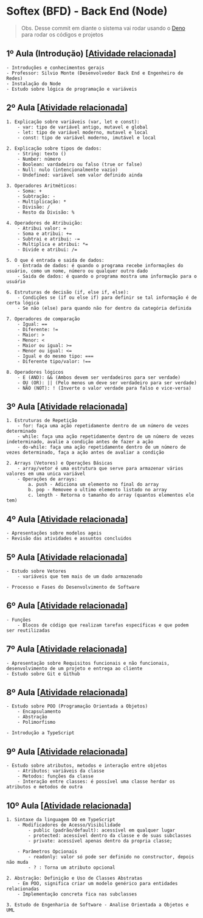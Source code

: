 # Softex (BFD) - Back End (Node)

> Obs. Desse commit em diante o sistema vai rodar usando o [Deno](https://deno.com/) para rodar os códigos e projetos

## 1º Aula (Introdução) [[Atividade relacionada](./atividades-presencial/modulo-1/aula_1.js)]

    - Introduções e conhecimentos gerais
    - Professor: Silvio Monte (Desenvolvedor Back End e Engenheiro de Redes)
    - Instalação do Node
    - Estudo sobre lógica de programação e variáveis

## 2º Aula [[Atividade relacionada](./atividades-presencial/modulo-1/aula_2.js)]

    1. Explicação sobre variáveis (var, let e const):
        - var: tipo de variável antigo, mutavel e global
        - let: tipo de variável moderno, mutavel e local
        - const: tipo de variável moderno, imutável e local

    2. Explicação sobre tipos de dados:
        - String: texto ()
        - Number: número
        - Boolean: vardadeiro ou falso (true or false)
        - Null: nulo (intencionalmente vazio)
        - Undefined: variável sem valor definido ainda

    3. Operadores Aritméticos:
        - Soma: +
        - Subtração: -
        - Multiplicação: *
        - Divisão: /
        - Resto da Divisão: %
    
    4. Operadores de Atribuição:
        - Atribui valor: =
        - Soma e atribui: +=
        - Subtrai e atribui: -=
        - Multiplica e atribui: *=
        - Divide e atribui: /=

    5. O que é entrada e saida de dados:
        - Entrada de dados: é quando o programa recebe informações do usuário, como um nome, número ou qualquer outro dado
        - Saida de dados: é quando o programa mostra uma informação para o usuáŕio

    6. Estruturas de decisão (if, else if, else):
        - Condições se (if ou else if) para definir se tal informação é de certa lógica
        - Se não (else) para quando não for dentro da categória definida

    7. Operadores de comparação
        - Igual: ==
        - Diferente: !=
        - Maior: >
        - Menor: <
        - Maior ou igual: >=
        - Menor ou igual: <=
        - Igual e do mesmo tipo: ===
        - Diferente tipo/valor: !==
    
    8. Operadores lógicos
        - E (AND): && (Ambos devem ser verdadeiros para ser verdade)
        - OU (OR): || (Pelo menos um deve ser verdadeiro para ser verdade)
        - NÃO (NOT): ! (Inverte o valor verdade para falso e vice-versa)

## 3º Aula [[Atividade relacionada](./atividades-presencial/modulo-1/aula_3.js)]

    1. Estruturas de Repetição
        - for: faça uma ação repetidamente dentro de um número de vezes determinado
        - while: faça uma ação repetidamente dentro de um número de vezes indeterminado, avalie a condição antes de fazer a ação
        - do-while: faça uma ação repetidamente dentro de um número de vezes determinado, faça a ação antes de avaliar a condição

    2. Arrays (Vetores) e Operações Básicas
        - array/vetor é uma estrutura que serve para armazenar vários valores em uma unica variável
        - Operações de arrays:
            a. push - Adiciona um elemento no final do array
            b. pop - Removee o ultimo elemento listado no array
            c. length - Retorna o tamanho do array (quantos elementos ele tem)

## 4º Aula [[Atividade relacionada](./atividades-presencial/modulo-1/aula_4.js)]

    - Apresentações sobre modelos ageis
    - Revisão das atividades e assuntos concluidos

## 5º Aula [[Atividade relacionada](./atividades-presencial/modulo-1/aula_5.js)]

    - Estudo sobre Vetores
        - variáveis que tem mais de um dado armazenado

    - Processo e Fases do Desenvolvimento de Software

## 6º Aula [[Atividade relacionada](./atividades-presencial/modulo-1/aula_6.js)]

    - Funções
        - Blocos de código que realizam tarefas específicas e que podem ser reutilizadas

## 7º Aula [[Atividade relacionada](./atividades-presencial/modulo-1/aula_7.js)]

    - Apresentação sobre Requisitos funcionais e não funcionais, desenvolvimento de um projeto e entrega ao cliente
    - Estudo sobre Git e Github

## 8º Aula [[Atividade relacionada](./atividades-presencial/modulo-2/aula_8.ts)]

    - Estudo sobre POO (Programação Orientada a Objetos)
        - Encapsulamento
        - Abstração
        - Polimorfismo

    - Introdução a TypeScript

## 9º Aula [[Atividade relacionada](./atividades-presencial/modulo-2/aula_9.ts)]

    - Estudo sobre atributos, metodos e interação entre objetos
        - Atributos: variáveis da classe
        - Metodos: funções da classe
        - Interação entre classes: é possível uma classe herdar os atributos e metodos de outra

## 10º Aula [[Atividade relacionada](./atividades-presencial/modulo-2/aula_10.ts)]

    1. Sintaxe da linguagem OO em TypeScript
        - Modificadores de Acesso/Visibilidade
            - public (padrão/default): acessível em qualquer lugar
            - protected: acessível dentro da classe e de suas subclasses
            - private: acessível apenas dentro da propria classe;
        
        - Parâmetros Opcionais
            - readonly: valor só pode ser definido no constructor, depois não muda
            - ? : Torna um atributo opcional
    
    2. Abstração: Definição e Uso de Classes Abstratas
        - Em POO, significa criar um modelo genérico para entidades relacionadas
        - Implementação concreta fica nas subclasses

    3. Estudo de Engenharia de Software - Analise Orientada a Objetos e UML